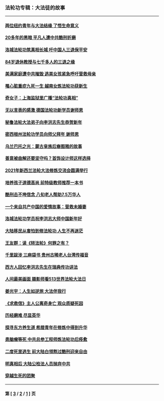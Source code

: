 ### 法轮功专辑：大法徒的故事
---
#### [两位纽约青年与大法结缘 了悟生命意义](../../pages/nf1147481/n14002785.md?09130430) 
#### [20多年的黑暗 平凡人遭中共酷刑折磨](../../pages/nf1147481/n13997976.md?09130430) 
#### [洛城法轮功筑真相长城 吁中国人三退保平安](../../pages/nf1147481/n13892471.md?09130430) 
#### [84岁退休教授与七千多人的三退之缘](../../pages/nf1147481/n13796650.md?09130430) 
#### [美满家庭遭中共摧毁 逃美女孩紧急呼吁营救母亲](../../pages/nf1147481/n13792859.md?09130430) 
#### [罹心脏重症九死一生 越南女炼法轮功获新生](../../pages/nf1147481/n13732766.md?09130430) 
#### [奇女子：上海监狱里广播“法轮功真相”](../../pages/nf1147481/n13726443.md?09130430) 
#### [无以言表的感激 德国法轮功新学员谢师恩](../../pages/nf1147481/n13543790.md?09130430) 
#### [秘鲁法轮大法弟子向李洪志先生恭贺新年](../../pages/nf1147481/n13540182.md?09130430) 
#### [密西根州法轮功学员向师父拜年 谢师恩](../../pages/nf1147481/n13538183.md?09130430) 
#### [乌兰巴托之光：蒙古皇族后裔图雅的故事](../../pages/nf1147481/n13155759.md?09130430) 
#### [善意被曲解还要坚守吗？首饰设计师这样选择](../../pages/nf1147481/n13077575.md?09130430) 
#### [2021年新西兰法轮大法修炼交流会圆满举行](../../pages/nf1147481/n13033149.md?09130430) 
#### [培养孩子道德高尚 前特级教师推荐一本书](../../pages/nf1147481/n12938640.md?09130430) 
#### [酷刑击不垮信念 八旬老人帮助7.5万华人](../../pages/nf1147481/n12880712.md?09130430) 
#### [一个来自共产中国的爱情故事：营救未婚妻](../../pages/nf1147481/n12778386.md?09130430) 
#### [洛城法轮功学员祝李洪志大师中国新年好](../../pages/nf1147481/n12724685.md?09130430) 
#### [大陆移民从害怕到修法轮功 人生不再迷茫](../../pages/nf1147481/n12414325.md?09130430) 
#### [王友群：读《转法轮》何罪之有？](../../pages/nf1147481/n12408647.md?09130430) 
#### [千里跋涉 三麻袋书 贵州古稀老人台湾传福音](../../pages/nf1147481/n12198750.md?09130430) 
#### [西方人回忆李洪志先生在瑞典传功讲法](../../pages/nf1147481/n12099607.md?09130430) 
#### [人间最美画面 摄影师看513世界法轮大法日](../../pages/nf1147481/n12094118.md?09130430) 
#### [姜光宇：人生如逆旅 大法伴我行](../../pages/nf1147481/n12088664.md?09130430) 
#### [《求救信》主人公离奇身亡 观众质疑死因](../../pages/nf1147481/n11845215.md?09130430) 
#### [历经磨难 尽显英华](../../pages/nf1147481/n11723297.md?09130430) 
#### [探寻东方养生道 希腊青年在修炼中得到升华](../../pages/nf1147481/n11494502.md?09130430) 
#### [患脑瘤等死 中共总参工程师炼法轮功后痊愈](../../pages/nf1147481/n11466682.md?09130430) 
#### [二度死里逃生 前大陆白领熬过酷刑迎来自由](../../pages/nf1147481/n11368594.md?09130430) 
#### [明真相后 大陆公检法人员抛弃中共](../../pages/nf1147481/n11358618.md?09130430) 
#### [穿越生死的团聚](../../pages/nf1147481/n11258922.md?09130430) 

---
#### 第 [ [3](./3.md?09130430) / [2](./2.md?09130430) / [1](./1.md?09130430) ] 页
